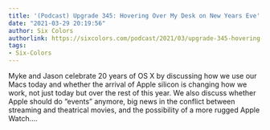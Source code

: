 ```yaml
---
title: '(Podcast) Upgrade 345: Hovering Over My Desk on New Years Eve'
date: "2021-03-29 20:19:56"
author: Six Colors
authorlink: https://sixcolors.com/podcast/2021/03/upgrade-345-hovering-over-my-desk-on-new-years-eve/
tags:
- Six-Colors
---
```

<p>Myke and Jason celebrate 20 years of OS X by discussing how we use our Macs today and whether the arrival of Apple silicon is changing how we work, not just today but over the rest of this year. We also discuss whether Apple should do “events” anymore, big news in the conflict between streaming and theatrical movies, and the possibility of a more rugged Apple Watch.&#8230;</p>
